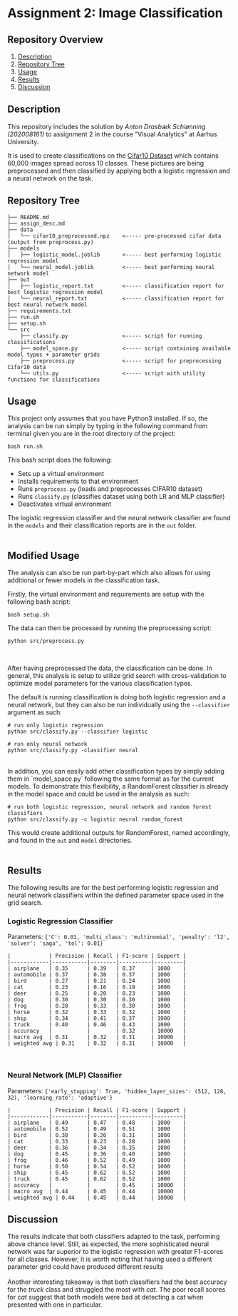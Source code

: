 # Assignment 2: Image Classification

## Repository Overview
1. [Description](#description)
2. [Repository Tree](#tree)
3. [Usage](#usage)
4. [Results](#results)
5. [Discussion](#discussion)


## Description <a name="description"></a>
This repository includes the solution by *Anton Drasbæk Schiønning (202008161)* to assignment 2 in the course "Visual Analytics" at Aarhus University.

It is used to create classifications on the [Cifar10 Dataset](https://www.cs.toronto.edu/~kriz/cifar.html) which contains 60,000 images spread across 10 classes. These pictures are being preprocessed and then classified by applying both a logistic regression and a neural network on the task.

## Repository Tree <a name="tree"></a>

```
├── README.md                  
├── assign_desc.md              
├── data
│   └── cifar10_preprocessed.npz    <----- pre-processed cifar data (output from preprocess.py)
├── models
│   ├── logistic_model.joblib       <----- best performing logistic regression model
│   └── neural_model.joblib         <----- best performing neural network model        
├── out
│   ├── logistic_report.txt         <----- classification report for best logistic regression model    
│   └── neural_report.txt           <----- classification report for best neural network model
├── requirements.txt            
├── run.sh
├── setup.sh
└── src
    ├── classify.py                 <----- script for running classifications
    ├── model_space.py              <----- script containing available model types + parameter grids
    ├── preprocess.py               <----- script for preprocessing Cifar10 data
    └── utils.py                    <----- script with utility functions for classifications
```


## Usage <a name="usage"></a>
This project only assumes that you have Python3 installed. If so, the analysis can be run simply by typing in the following command from terminal given you are in the root directory of the project:
```
bash run.sh
```
This bash script does the following:
* Sets up a virtual environment
* Installs requirements to that environment
* Runs `preprocess.py` (loads and preprocesses CIFAR10 dataset)
* Runs `classify.py` (classifies dataset using both LR and MLP classifier)
* Deactivates virtual environment

The logistic regression classifier and the neural network classifier are found in the `models` and their classification reports are in the `out` folder.
</br></br>

## Modified Usage
The analysis can also be run part-by-part which also allows for using additional or fewer models in the classification task. <br>

Firstly, the virtual environment and requirements are setup with the following bash script:
```
bash setup.sh
```

The data can then be processed by running the preprocessing script:
```
python src/preprocess.py
```
<br>

After having preprocessed the data, the classification can be done. In general, this analysis is setup to utilize grid search with cross-validation to optimize model parameters for the various classification types. <br>

The default is running classification is doing both logistic regression and a neural network, but they can also be run individually using the `--classifier` argument as such:
```
# run only logistic regression
python src/classify.py --classifier logistic

# run only neural network
python src/classify.py -classifier neural
```
<br>
In addition, you can easily add other classification types by simply adding them in `model_space.py` following the same format as for the current models. To demonstrate this flexibility, a RandomForest classifier is already in the model space and could be used in the analysis as such:

```
# run both logistic regression, neural network and random forest classifiers
python src/classify.py -c logistic neural random_forest
```

This would create additional outputs for RandomForest, named accordingly, and found in the `out` and `model` directories.
</br></br>

## Results <a name="results"></a>
The following results are for the best performing logistic regression and neural network classifiers within the defined parameter space used in the grid search.

### Logistic Regression Classifier
Parameters: `{'C': 0.01, 'multi_class': 'multinomial', 'penalty': 'l2', 'solver': 'saga', 'tol': 0.01}`
```
|            | Precision | Recall | F1-score | Support |
|------------|-----------|--------|----------|---------|
| airplane   | 0.35      | 0.39   | 0.37     | 1000    |
| automobile | 0.37      | 0.38   | 0.37     | 1000    |
| bird       | 0.27      | 0.21   | 0.24     | 1000    |
| cat        | 0.23      | 0.16   | 0.19     | 1000    |
| deer       | 0.25      | 0.20   | 0.23     | 1000    |
| dog        | 0.30      | 0.30   | 0.30     | 1000    |
| frog       | 0.28      | 0.33   | 0.30     | 1000    |
| horse      | 0.32      | 0.33   | 0.32     | 1000    |
| ship       | 0.34      | 0.41   | 0.37     | 1000    |
| truck      | 0.40      | 0.46   | 0.43     | 1000    |
| accuracy   |           |        | 0.32     | 10000   |
| macro avg  | 0.31      | 0.32   | 0.31     | 10000   |
| weighted avg | 0.31    | 0.32   | 0.31     | 10000   |
```
<br>

### Neural Network (MLP) Classifier
Parameters: `{'early_stopping': True, 'hidden_layer_sizes': (512, 128, 32), 'learning_rate': 'adaptive'}`
```
|            | Precision | Recall | F1-score | Support |
|------------|-----------|--------|----------|---------|
| airplane   | 0.49      | 0.47   | 0.48     | 1000    |
| automobile | 0.52      | 0.49   | 0.51     | 1000    |
| bird       | 0.38      | 0.26   | 0.31     | 1000    |
| cat        | 0.33      | 0.23   | 0.28     | 1000    |
| deer       | 0.36      | 0.34   | 0.35     | 1000    |
| dog        | 0.45      | 0.36   | 0.40     | 1000    |
| frog       | 0.46      | 0.52   | 0.49     | 1000    |
| horse      | 0.50      | 0.54   | 0.52     | 1000    |
| ship       | 0.45      | 0.62   | 0.52     | 1000    |
| truck      | 0.45      | 0.62   | 0.52     | 1000    |
| accuracy   |           |        | 0.45     | 10000   |
| macro avg  | 0.44      | 0.45   | 0.44     | 10000   |
| weighted avg | 0.44    | 0.45   | 0.44     | 10000   |
```
## Discussion <a name="discussion"></a>
The results indicate that both classifiers adapted to the task, performing above chance level. Still, as expected, the more sophisticated neural network was far superior to the logistic regression with greater F1-scores for all classes. However, it is worth noting that having used a different parameter grid could have produced different results
</br></br>
Another interesting takeaway is that both classifiers had the best accuracy for the *truck* class and struggled the most with *cat*. The poor recall scores for *cat* suggest that both models were bad at detecting a cat when presented with one in particular.
